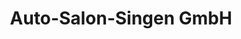 ---
title: "Auto-Salon-Singen GmbH"
url: /singen-hohentwiel/auto-salon-singen-gmbh/
shop: Autohaus
---